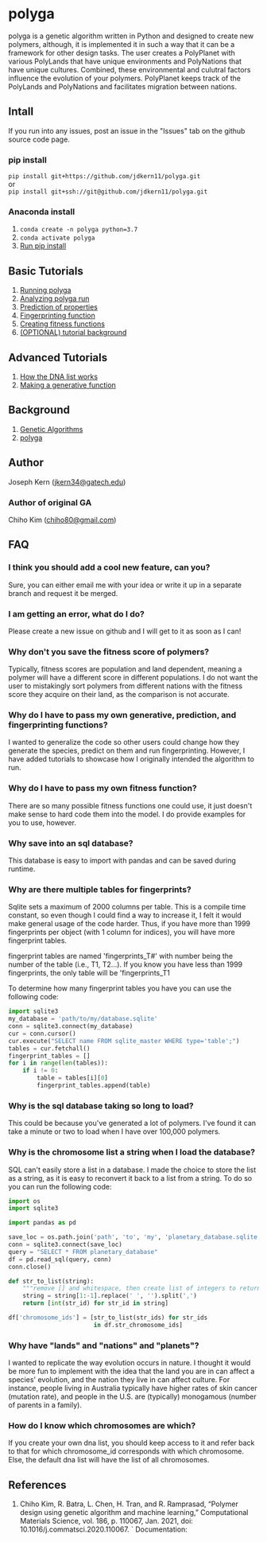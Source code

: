 # polyga
polyga is a genetic algorithm written in Python and designed to create new 
polymers, although, it is implemented it in such a way that it can be a 
framework for other design tasks. The user creates a
PolyPlanet with various PolyLands that have unique environments and PolyNations that
have unique cultures. Combined, these environmental and culutral factors
influence the evolution of your polymers. PolyPlanet keeps track of the 
PolyLands and PolyNations and facilitates migration between nations.

## Intall
If you run into any issues, post an issue in the "Issues" tab on the github
source code page.

### pip install
`pip install git+https://github.com/jdkern11/polyga.git`  
or  
`pip install git+ssh://git@github.com/jdkern11/polyga.git`

### Anaconda install
1. `conda create -n polyga python=3.7` 
2. `conda activate polyga`
3. [Run pip install](#pip-install)



## Basic Tutorials
1. [Running polyga](tutorials/basic/basic.md)
2. [Analyzing polyga run](tutorials/basic/analyzing.md) 
3. [Prediction of properties](tutorials/basic/predict.md)
4. [Fingerprinting function](tutorials/basic/fingerprinting.md)
5. [Creating fitness functions](tutorials/basic/fitness.md)
6. [(OPTIONAL) tutorial background](background.md)

## Advanced Tutorials
1. [How the DNA list works](tutorials/dna.md)
2. [Making a generative function](tutorials/generative.md)

## Background
1. [Genetic Algorithms](background/ga.md)
2. [polyga](background/polyga.md)

## Author
Joseph Kern (jkern34@gatech.edu)  
### Author of original GA
Chiho Kim (chiho80@gmail.com)


## FAQ
### I think you should add a cool new feature, can you?
Sure, you can either email me with your idea or write it up in a separate
branch and request it be merged.

### I am getting an error, what do I do?
Please create a new issue on github and I will get to it as soon as I can!

### Why don't you save the fitness score of polymers?
Typically, fitness scores are population and land dependent, 
meaning a polymer will have a
different score in different populations. I do not want the user to mistakingly
sort polymers from different nations with the fitness score they acquire on 
their land, as the comparison is not accurate.

### Why do I have to pass my own generative, prediction, and fingerprinting functions?
I wanted to generalize the code so other users could change how they generate
the species, predict on them and run fingerprinting. However, I have added 
tutorials to showcase how I originally intended the algorithm to run.

### Why do I have to pass my own fitness function?
There are so many possible fitness functions one could use, it just
doesn't make sense to hard code them into the model. 
I do provide examples for you to use, however.

### Why save into an sql database?
This database is easy to import with pandas and can be saved during runtime.

### Why are there multiple tables for fingerprints?
Sqlite sets a maximum of 2000 columns per table. This is a compile time 
constant, so even though I could find a way to increase it, I felt it would make
general usage of the code harder. Thus, if you have more than 1999 fingerprints
per object (with 1 column for indices), you will have more fingerprint tables.

fingerprint tables are named 'fingerprints\_T#' with number being the number
of the table (i.e., T1, T2...). If you know you have less than 1999 
fingerprints, the only table will be 'fingerprints\_T1

To determine how many fingerprint tables you have you can use the following
code:
```Python
import sqlite3
my_database = 'path/to/my/database.sqlite'
conn = sqlite3.connect(my_database)
cur = conn.cursor()
cur.execute("SELECT name FROM sqlite_master WHERE type='table';")
tables = cur.fetchall()
fingerprint_tables = []
for i in range(len(tables)):
    if i != 0:
        table = tables[i][0]
        fingerprint_tables.append(table)
```

### Why is the sql database taking so long to load?
This could be because you've generated a lot of polymers. I've found it can
take a minute or two to load when I have over 100,000 polymers. 

### Why is the chromosome list a string when I load the database?
SQL can't easily store a list in a database. I made the choice to store the list
as a string, as it is easy to reconvert it back to a list from a string. To do
so you can run the following code:
```Python
import os
import sqlite3

import pandas as pd

save_loc = os.path.join('path', 'to', 'my', 'planetary_database.sqlite')
conn = sqlite3.connect(save_loc)
query = "SELECT * FROM planetary_database"
df = pd.read_sql(query, conn)
conn.close()

def str_to_list(string):
    """remove [] and whitespace, then create list of integers to return"""
    string = string[1:-1].replace(' ', '').split(',')
    return [int(str_id) for str_id in string]

df['chromosome_ids'] = [str_to_list(str_ids) for str_ids 
                        in df.str_chromosome_ids]

```

### Why have "lands" and "nations" and "planets"?
I wanted to replicate the way evolution occurs in nature. I thought it would be
more fun to implement with the idea that the land you are in can affect
a species' evolution, and the nation they live in can affect culture. For
instance, people living in Australia typically have higher rates of skin cancer 
(mutation rate), and people in the U.S. are (typically) monogamous 
(number of parents in a family). 

### How do I know which chromosomes are which?
If you create your own dna list, you should keep access to it and refer back
to that for which chromosome\_id corresponds with which chromosome. Else,
the default dna list will have the list of all chromosomes.

## References
1. Chiho Kim, R. Batra, L. Chen, H. Tran, and R. Ramprasad, 
“Polymer design using genetic algorithm and machine learning,” 
Computational Materials Science, vol. 186, p. 110067, Jan. 2021, 
doi: 10.1016/j.commatsci.2020.110067. ` Documentation:
